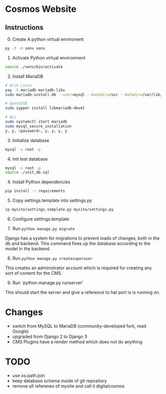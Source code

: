 # Cosmos Website

## Instructions
0. Create A python virtual enviroment
```bash
py -3 -m venv venv
```
1. Activate Python virtual environment
```bash
source ./venv/bin/activate
```

2. Install MariaDB
```bash
# Arch Linux
yay -S mariadb mariadb-libs
sudo mariadb-install-db --user=mysql --basedir=/usr --datadir=/var/lib/mysql

# OpenSUSE
sudo zypper install libmariadb-devel

# ALL
sudo systemctl start mariadb
sudo mysql_secure_installation
y, y, <password>, y, y, y, y
```

3. Initialize database

```bash
mysql -u root -p
```

4. Init test database

```bash
mysql -u root -p
source ./init_db.sql
```

4. Install Python dependencies

```bash
pip install -r requirements
```

5. Copy settings.template into settings.py

```bash
cp mysite/settings.template.py mysite/settings.py
```

6. Configure settings.template

7. Run `python manage.py migrate`

Django has a system for migrations to prevent loads of changes, both in the db and backend. This command fixes up the database according to the model in the backend.

8. Run `python manage.py createsuperuser`

This creates an administrator account which is required for creating any sort of content for the CMS.

9. Run `python manage.py runserver'

This should start the server and give a reference to hat port is is running on.

# Changes

- switch from MySQL to MariaDB (community-developed fork, read Google)
- upgraded from Django 2 to Django 3
- CMS Plugins have a render method which does not do anything
# TODO

- use os.path.join
- keep database schema inside of git repository
- remove all referenes of mysite and call it digitalcosmos
